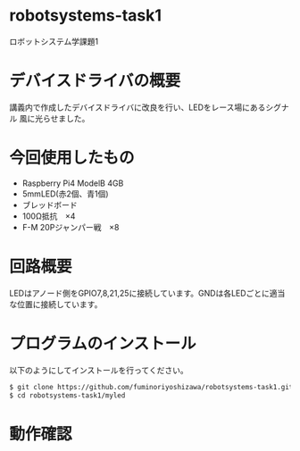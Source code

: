 # robotsystems-task1
ロボットシステム学課題1

# デバイスドライバの概要
講義内で作成したデバイスドライバに改良を行い、LEDをレース場にあるシグナル
風に光らせました。

# 今回使用したもの
* Raspberry Pi4 ModelB 4GB
* 5mmLED(赤2個、青1個)
* ブレッドボード
* 100Ω抵抗　×4
* F-M 20Pジャンパー戦　×8

# 回路概要
LEDはアノード側をGPIO7,8,21,25に接続しています。GNDは各LEDごとに適当な位置に接続しています。

# プログラムのインストール
以下のようにしてインストールを行ってください。
```bash
$ git clone https://github.com/fuminoriyoshizawa/robotsystems-task1.git
$ cd robotsystems-task1/myled
```
# 動作確認



